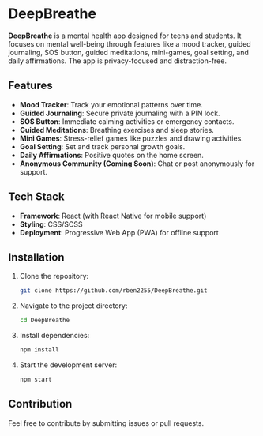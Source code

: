 # DeepBreathe

**DeepBreathe** is a mental health app designed for teens and students. It focuses on mental well-being through features like a mood tracker, guided journaling, SOS button, guided meditations, mini-games, goal setting, and daily affirmations. The app is privacy-focused and distraction-free.

## Features
- **Mood Tracker**: Track your emotional patterns over time.
- **Guided Journaling**: Secure private journaling with a PIN lock.
- **SOS Button**: Immediate calming activities or emergency contacts.
- **Guided Meditations**: Breathing exercises and sleep stories.
- **Mini Games**: Stress-relief games like puzzles and drawing activities.
- **Goal Setting**: Set and track personal growth goals.
- **Daily Affirmations**: Positive quotes on the home screen.
- **Anonymous Community (Coming Soon)**: Chat or post anonymously for support.

## Tech Stack
- **Framework**: React (with React Native for mobile support)
- **Styling**: CSS/SCSS
- **Deployment**: Progressive Web App (PWA) for offline support

## Installation
1. Clone the repository:
   ```bash
   git clone https://github.com/rben2255/DeepBreathe.git
   ```
2. Navigate to the project directory:
   ```bash
   cd DeepBreathe
   ```
3. Install dependencies:
   ```bash
   npm install
   ```
4. Start the development server:
   ```bash
   npm start
   ```

## Contribution
Feel free to contribute by submitting issues or pull requests.